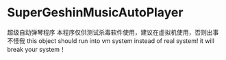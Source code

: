 # SuperGeshinMusicAutoPlayer
超级自动弹琴程序
本程序仅供测试杀毒软件使用，建议在虚拟机使用，否则出事不怪我
this object should run into vm system instead of real system!
it will break your system！
